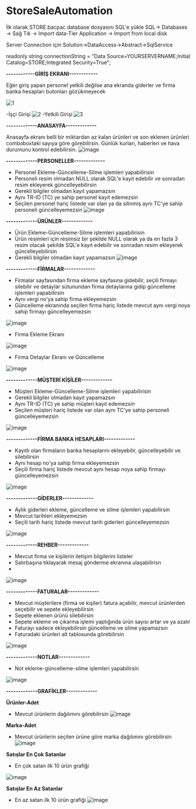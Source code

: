 # StoreSaleAutomation

İlk olarak STORE.bacpac database dosyasını SQL'e yükle SQL-> Databases -> Sağ Tık -> Import data-Tier Application -> Import from local disk

Server Connection için Solution->DataAccess->Abstract->SqlService

readonly string connectionString = "Data Source=YOURSERVERNAME;Initial Catalog=STORE;Integrated Security=True";

**------------GİRİŞ EKRANI------------**

Eğer giriş yapan personel yetkili değilse ana ekranda giderler ve firma banka hesapları butonları gözükmeyecek

![1](https://user-images.githubusercontent.com/95411819/216808902-e0558beb-cb08-4dfd-bf2b-ec38f0d278c9.jpg)

-İşçi Girişi
![2](https://user-images.githubusercontent.com/95411819/216809912-195afdda-bde6-48a0-9719-f19696400380.jpg)
-Yetkili Girişi
![3](https://user-images.githubusercontent.com/95411819/216809914-97bd20fc-0d42-4e42-9a21-a9318a8cc412.jpg)

**-------------ANASAYFA-------------**

Anasayfa ekranı belli bir miktardan az kalan ürünleri ve son eklenen ürünleri comboboxtaki sayıya göre görebilirsin. Günlük kurları, haberleri ve hava durumunu kontrol edebilirsin.
![image](https://user-images.githubusercontent.com/95411819/216810512-44cc1fed-1bac-447e-9994-8c6f5ca4a9f4.png)

**-------------PERSONELLER-------------**

- Personel Ekleme-Güncelleme-Silme işlemleri yapabilirisin 
- Personeli resim olmadan NULL olarak SQL'e kayıt edebilir ve sonradan resim ekleyerek güncelleyebilirsin
- Gerekli bilgiler olmadan kayıt yapamazsın 
- Aynı TR-ID (TC) ye sahip personel kayıt edemezsin
- Seçilen personel hariç listede var olan ya da silinmiş aynı TC'ye sahip personeli güncelleyemezsin
![image](https://user-images.githubusercontent.com/95411819/216810569-a9dde1fc-56d7-4292-83d0-36ed9ffbcb1b.png)

**-------------ÜRÜNLER-------------**

- Ürün Ekleme-Güncelleme-Silme işlemleri yapabilirisin 
- Ürün resimleri için resimsiz bir şekilde NULL olarak ya da en fazla 3 resim olacak şekilde SQL'e kayıt edebilir ve sonradan resim ekleyerek güncelleyebilirsin
- Gerekli bilgiler olmadan kayıt yapamazsın 
![image](https://user-images.githubusercontent.com/95411819/216810774-ef741f3b-aad4-4bbe-ab2b-d3eedf507a02.png)

**-------------FİRMALAR-------------**

- Firmalar sayfasından firma ekleme sayfasına gidebilir, seçili firmayı silebilir ve detaylar sütunundan firma detaylarına gidip güncelleme işlemleri yapabilirsin
- Aynı vergi no'ya sahip firma ekleyemezsin
- Güncelleme ekranında seçilen firma hariç listede mevcut aynı vergi noya sahip firmayı güncelleyemezsin

![image](https://user-images.githubusercontent.com/95411819/216810963-3b1c1116-22eb-4987-a8e2-7aa53f4616e1.png)

- Firma Ekleme Ekranı

![image](https://user-images.githubusercontent.com/95411819/216811058-c58b2871-1ad0-4866-b59a-30f51d77784d.png)

- Firma Detaylar Ekranı ve Güncelleme

![image](https://user-images.githubusercontent.com/95411819/216811107-19fb1bc4-68c0-4c09-9a7f-f56c8fd22f5f.png)

**-------------MÜŞTERİ KİŞİLER-------------**
- Müşteri Ekleme-Güncelleme-Silme işlemleri yapabilirisin 
- Gerekli bilgiler olmadan kayıt yapamazsın 
- Aynı TR-ID (TC) ye sahip müşteri kayıt edemezsin
- Seçilen müşteri hariç listede var olan aynı TC'ye sahip personeli güncelleyemezsin

![image](https://user-images.githubusercontent.com/95411819/216811217-0da6dd44-98a3-4f8b-9be0-fa6e65e20094.png)

**-------------FİRMA BANKA HESAPLARI-------------**

- Kayıtlı olan firmaların banka hesaplarını ekleyebilir, güncelleyebilir ve silebilirsin
- Aynı hesap no'ya sahip firma ekleyemezsin
- Seçili firma hariç listede mevcut aynı hesap noya sahip firmayı güncelleyemezsin

![image](https://user-images.githubusercontent.com/95411819/216811352-932bcb89-7b29-4b0f-b050-3a3d189b7b6b.png)

**-------------GİDERLER-------------**
- Aylık giderleri ekleme, güncelleme ve silme işlemleri yapabilirsin
- Mevcut tarihleri ekleyemezsin
- Seçili tarih hariç listede mevcut tarih giderleri güncelleyemezsin

![image](https://user-images.githubusercontent.com/95411819/216811462-993c4733-1762-49f0-853c-02fca2bfefd7.png)

**-------------REHBER-------------**
- Mevcut firma ve kişilerin iletişim bilgilerini listeler
- Satırbaşına tıklayarak mesaj gönderme ekranına ulaşabilirisn
- 
![image](https://user-images.githubusercontent.com/95411819/216811822-f4e3a5c9-f955-48ab-91e8-54d6ff9fd7e7.png)


**-------------FATURALAR-------------**
- Mevcut müşterilere (firma ve kişiler) fatura açabilir, mevcut ürünlerden seçebilir ve sepete ekleyebilirsin
- Sepete eklenen ürünü silebilirsin
- Sepete ekleme ve çıkarma işlemi yaptığında ürün sayısı artar ve ya azalır
- Faturayı sadece ekleyebilirsin güncelleme ve silme yapamazsın
- Faturadaki ürünleri alt tablosunda görebilirsin

![image](https://user-images.githubusercontent.com/95411819/216811990-2c087736-d9e3-41fc-b727-483a0fce18cd.png)

**-------------NOTLAR-------------**
- Not ekleme-güncelleme-silme işlemleri yapabilirsin

![image](https://user-images.githubusercontent.com/95411819/216812063-dcf7a487-de5b-44ab-89f7-4f4c791c183e.png)

**-------------GRAFİKLER-------------**

**Ürünler-Adet**
- Mevcut ürünlerin dağılımını görebilirsin
![image](https://user-images.githubusercontent.com/95411819/216812136-f7bc3eff-31c4-44fa-8c4e-5a2d9feba09f.png)

**Marka-Adet**
- Mevcut ürünlerin seçilen ürüne göre marka dağılımını görebilirsin
![image](https://user-images.githubusercontent.com/95411819/216812200-1820ce2a-3d78-449f-b2d4-5f5f84665a7a.png)

**Satışlar En Çok Satanlar**
- En çok satan ilk 10 ürün grafiği

![image](https://user-images.githubusercontent.com/95411819/216812312-39518109-2940-40b4-ba4d-fb20a9ca2195.png)

**Satışlar En Az Satanlar**
- En az satan ilk 10 ürün grafiği
![image](https://user-images.githubusercontent.com/95411819/216812375-639803b7-36bd-44d2-878b-c2d850e69785.png)

